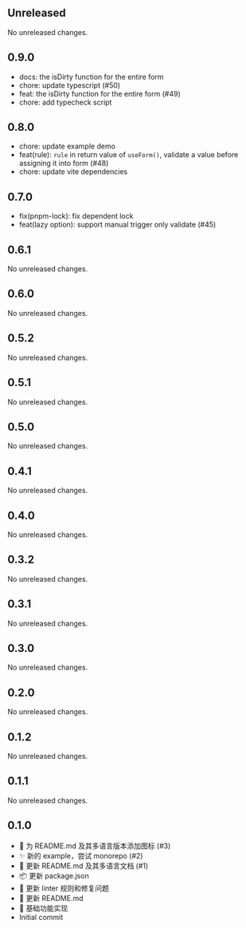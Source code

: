 ## Unreleased

No unreleased changes.

## 0.9.0

- docs: the isDirty function for the entire form
- chore: update typescript (#50)
- feat: the isDirty function for the entire form (#49)
- chore: add typecheck script

## 0.8.0

- chore: update example demo
- feat(rule): `rule` in return value of `useForm()`, validate a value before assigning it into form (#48)
- chore: update vite dependencies

## 0.7.0

- fix(pnpm-lock): fix dependent lock
- feat(lazy option): support manual trigger only validate (#45)

## 0.6.1

No unreleased changes.

## 0.6.0

No unreleased changes.

## 0.5.2

No unreleased changes.

## 0.5.1

No unreleased changes.

## 0.5.0

No unreleased changes.

## 0.4.1

No unreleased changes.

## 0.4.0

No unreleased changes.

## 0.3.2

No unreleased changes.

## 0.3.1

No unreleased changes.

## 0.3.0

No unreleased changes.

## 0.2.0

No unreleased changes.

## 0.1.2

No unreleased changes.

## 0.1.1

No unreleased changes.

## 0.1.0

- 🍱 为 README.md 及其多语言版本添加图标 (#3)
- ✨ 新的 example，尝试 monorepo (#2)
- 📝 更新 README.md 及其多语言文档 (#1)
- 📦️ 更新 package.json
- 🚨 更新 linter 规则和修复问题
- 📝 更新 README.md
- :tada: 基础功能实现
- Initial commit
